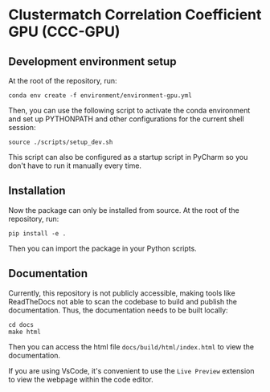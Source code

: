 # Clustermatch Correlation Coefficient GPU (CCC-GPU)

## Development environment setup
At the root of the repository, run:
```
conda env create -f environment/environment-gpu.yml
```

Then, you can use the following script to activate the conda environment and set up PYTHONPATH and other configurations for the current shell session:
```
source ./scripts/setup_dev.sh
```

This script can also be configured as a startup script in PyCharm so you don't have to run it manually every time.

## Installation
Now the package can only be installed from source. At the root of the repository, run:
```
pip install -e .
```

Then you can import the package in your Python scripts.

## Documentation
Currently, this repository is not publicly accessible, making tools like ReadTheDocs not able to scan the codebase to build and publish the documentation. Thus, the documentation needs to be built locally:

```
cd docs
make html
```

Then you can access the html file `docs/build/html/index.html` to view the documentation.

If you are using VsCode, it's convenient to use the `Live Preview` extension to view the webpage within the code editor.
